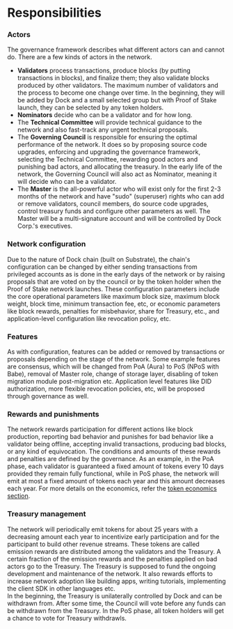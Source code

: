 # Responsibilities

### Actors

The governance framework describes what different actors can and cannot do. There are a few kinds of actors in the network.

* **Validators** process transactions, produce blocks \(by putting transactions in blocks\), and finalize them; they also validate blocks produced by other validators. The maximum number of validators and the process to become one change over time. In the beginning, they will be added by Dock and a small selected group but with Proof of Stake launch, they can be selected by any token holders.
* **Nominators** decide who can be a validator and for how long.
* The **Technical Committee** will provide technical guidance to the network and also fast-track any urgent technical proposals.
* The **Governing Council** is responsible for ensuring the optimal performance of the network. It does so by proposing source code upgrades, enforcing and upgrading the governance framework, selecting the Technical Committee, rewarding good actors and punishing bad actors, and allocating the treasury. In the early life of the network, the Governing Council will also act as Nominator, meaning it will decide who can be a validator.
* The **Master** is the all-powerful actor who will exist only for the first 2-3 months of the network and have "sudo" \(superuser\) rights who can add or remove validators, council members, do source code upgrades, control treasury funds and configure other parameters as well. The Master will be a multi-signature account and will be controlled by Dock Corp.'s executives.

### Network configuration

Due to the nature of Dock chain \(built on Substrate\), the chain's configuration can be changed by either sending transactions from privileged accounts as is done in the early days of the network or by raising proposals that are voted on by the council or by the token holder when the Proof of Stake network launches. These configuration parameters include the core operational parameters like maximum block size, maximum block weight, block time, minimum transaction fee, etc, or economic parameters like block rewards, penalties for misbehavior, share for Treasury, etc., and application-level configuration like revocation policy, etc.

### Features

As with configuration, features can be added or removed by transactions or proposals depending on the stage of the network. Some example features are consensus, which will be changed from PoA \(Aura\) to PoS \(NPoS with Babe\), removal of Master role, change of storage layer, disabling of token migration module post-migration etc. Application level features like DID authorization, more flexible revocation policies, etc, will be proposed through governance as well.

### Rewards and punishments

The network rewards participation for different actions like block production, reporting bad behavior and punishes for bad behavior like a validator being offline, accepting invalid transactions, producing bad blocks, or any kind of equivocation. The conditions and amounts of these rewards and penalties are defined by the governance. As an example, in the PoA phase, each validator is guaranteed a fixed amount of tokens every 10 days provided they remain fully functional, while in PoS phase, the network will emit at most a fixed amount of tokens each year and this amount decreases each year. For more details on the economics, refer the [token economics section](../token-economics/).

### Treasury management

The network will periodically emit tokens for about 25 years with a decreasing amount each year to incentivize early participation and for the participant to build other revenue streams. These tokens are called emission rewards are distributed among the validators and the Treasury. A certain fraction of the emission rewards and the penalties applied on bad actors go to the Treasury. The Treasury is supposed to fund the ongoing development and maintenance of the network. It also rewards efforts to increase network adoption like building apps, writing tutorials, implementing the client SDK in other languages etc.   
In the beginning, the Treasury is unilaterally controlled by Dock and can be withdrawn from. After some time, the Council will vote before any funds can be withdrawn from the Treasury. In the PoS phase, all token holders will get a chance to vote for Treasury withdrawls.

